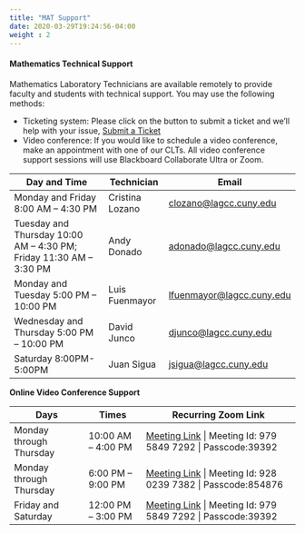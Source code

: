 ```yaml
---
title: "MAT Support"
date: 2020-03-29T19:24:56-04:00
weight : 2
---
```


#### Mathematics Technical Support

Mathematics Laboratory Technicians are available remotely to provide faculty and students with technical support.
You may use the following methods:

- Ticketing system: Please click on the button to submit a ticket and we’ll help with your issue, [Submit a Ticket](https://services.laguardia.edu/SubmitSR.jsp?populateSR_id=221650)
- Video conference: If you would like to schedule a video conference, make an appointment with one of our CLTs.
All video conference support sessions will use Blackboard Collaborate Ultra or Zoom.

| Day and Time                                                   | Technician       | Email                     |
|----------------------------------------------------------------|------------------|---------------------------|
| Monday and Friday 8:00 AM – 4:30 PM                                  | Cristina Lozano  | clozano@lagcc.cuny.edu    |
| Tuesday and Thursday 10:00 AM – 4:30 PM; Friday 11:30 AM – 3:30 PM   | Andy Donado  | adonado@lagcc.cuny.edu  |
| Monday and Tuesday 5:00 PM – 10:00 PM                                        | Luis Fuenmayor   | lfuenmayor@lagcc.cuny.edu |
| Wednesday and Thursday 5:00 PM – 10:00 PM                                         | David Junco      | djunco@lagcc.cuny.edu     |
| Saturday 8:00PM-5:00PM                         | Juan Sigua      | jsigua@lagcc.cuny.edu |


**Online Video Conference Support**

| Days                                 | Times               | Recurring Zoom Link                                                                                                                |
|--------------------------------------|---------------------|------------------------------------------------------------------------------------------------------------------------------------|
| Monday through Thursday| 10:00 AM – 4:00 PM | [Meeting Link](https://zoom.us/j/97958497292?pwd=MjgrQTIrYkhTVEEwUmFwUHYzMzB2UT09) \| Meeting Id: 979 5849 7292 \| Passcode:39392  |
| Monday through Thursday                    | 6:00 PM – 9:00 PM   | [Meeting Link](https://zoom.us/j/92802397382?pwd=S2NMQW93UzYzUGV4cm56NUVXcVNSZz09) \| Meeting Id: 928 0239 7382 \| Passcode:854876 |
| Friday and Saturday                    | 12:00 PM – 3:00 PM   | [Meeting Link](https://zoom.us/j/97958497292?pwd=MjgrQTIrYkhTVEEwUmFwUHYzMzB2UT09#success) \| Meeting Id: 979 5849 7292 \| Passcode:39392 |
